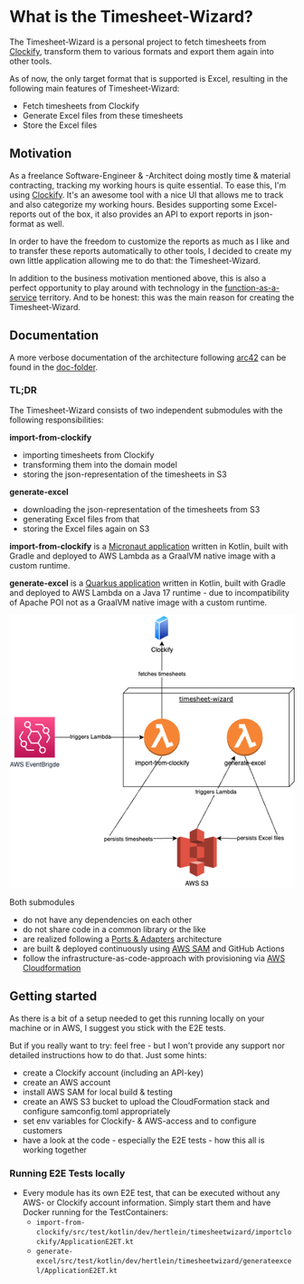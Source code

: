 # What is the Timesheet-Wizard?

The Timesheet-Wizard is a personal project to fetch timesheets from [Clockify](https://clockify.me/de/), transform them to various formats
and export them again into other tools.

As of now, the only target format that is supported is Excel, resulting in the
following main features of Timesheet-Wizard:

- Fetch timesheets from Clockify
- Generate Excel files from these timesheets
- Store the Excel files

## Motivation

As a freelance Software-Engineer & -Architect doing mostly time & material contracting, tracking my working hours is
quite essential. To ease this, I'm using [Clockify](https://clockify.me/). It's an awesome tool with a nice UI that
allows me to track and also categorize my working hours. Besides supporting some Excel-reports out of the box, it also
provides
an API to export reports in json-format as well.

In order to have the freedom to customize the reports as much as I like and to transfer these reports automatically to
other tools, I decided to create my own little application
allowing me to do that: the Timesheet-Wizard.

In addition to the business motivation mentioned above, this is also a perfect opportunity to play around with
technology in the [function-as-a-service](https://en.wikipedia.org/wiki/Function_as_a_service) territory.
And to be honest: this was the main reason for creating the Timesheet-Wizard.

## Documentation

A more verbose documentation of the architecture following [arc42](https://arc42.org/) can be found in
the [doc-folder](doc/README.md).

### TL;DR

The Timesheet-Wizard consists of two independent submodules with the following responsibilities:

**import-from-clockify**

- importing timesheets from Clockify
- transforming them into the domain model
- storing the json-representation of the timesheets in S3

**generate-excel**

- downloading the json-representation of the timesheets from S3
- generating Excel files from that
- storing the Excel files again on S3

**import-from-clockify** is a [Micronaut application](https://micronaut.io/) written in Kotlin, built with Gradle and deployed to AWS Lambda as a GraalVM native
image with a custom runtime.

**generate-excel** is a [Quarkus application](https://quarkus.io/) written in Kotlin, built with Gradle and deployed to AWS Lambda on a Java 17 runtime - due to
incompatibility of Apache POI not as a GraalVM native image with a custom runtime.

![Technical context](doc/assets/context-technical.drawio.png "Technical context")

Both submodules

- do not have any dependencies on each other
- do not share code in a common library or the like
- are realized following a [Ports & Adapters](https://en.wikipedia.org/wiki/Hexagonal_architecture_(software))
  architecture
- are built & deployed continuously using [AWS SAM](https://docs.aws.amazon.com/serverless-application-model/latest/developerguide/what-is-sam.html) and GitHub Actions
- follow the infrastructure-as-code-approach with provisioning via [AWS Cloudformation](https://aws.amazon.com/cloudformation/?nc1=h_ls) 

## Getting started

As there is a bit of a setup needed to get this running locally on your machine or in AWS, I suggest you stick with the E2E tests.

But if you really want to try: feel free - but I won't provide any support nor detailed instructions how to do that. Just some hints:

- create a Clockify account (including an API-key)
- create an AWS account
- install AWS SAM for local build & testing 
- create an AWS S3 bucket to upload the CloudFormation stack and configure samconfig.toml appropriately
- set env variables for Clockify- & AWS-access and to configure customers
- have a look at the code - especially the E2E tests - how this all is working together

### Running E2E Tests locally

- Every module has its own E2E test, that can be executed without any AWS- or Clockify account information. Simply start
  them and have Docker running for the TestContainers:
    - `import-from-clockify/src/test/kotlin/dev/hertlein/timesheetwizard/importclockify/ApplicationE2ET.kt`
    - `generate-excel/src/test/kotlin/dev/hertlein/timesheetwizard/generateexcel/ApplicationE2ET.kt` 

